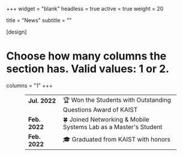 +++
widget = "blank"
headless = true
active = true
weight = 20

title = "News"
subtitle = ""

[design]
  # Choose how many columns the section has. Valid values: 1 or 2.
  columns = "1"
+++
<style>
td, th {
   border: none!important;
}
</style>

<div style="margin-left: 10%; margin-right: 10%;">

|                      |               | 
| :------------------- | :------------ | 
| **Jul. 2022** &nbsp; &nbsp; &nbsp; &nbsp; | :trophy: Won the Students with Outstanding Questions Award of KAIST | 
| **Feb. 2022** &nbsp; &nbsp; &nbsp; &nbsp; | :four_leaf_clover: Joined Networking & Mobile Systems Lab as a Master's Student | 
| **Feb. 2022** &nbsp; &nbsp; &nbsp; &nbsp; | :mortar_board: Graduated from KAIST with honors | 

</div>